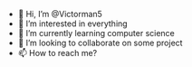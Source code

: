 - 👋 Hi, I’m @Victorman5
- 👀 I’m interested in everything
- 🌱 I’m currently learning computer science
- 💞️ I’m looking to collaborate on some project
- 📫 How to reach me? 
